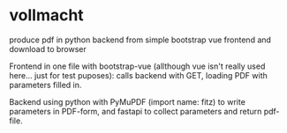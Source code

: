 # vollmacht
produce pdf in python backend from simple bootstrap vue frontend and download to browser

Frontend in one file with bootstrap-vue (allthough vue isn't really used here... just for test puposes): calls
backend with GET, loading PDF with parameters filled in.

Backend using python with PyMuPDF (import name: fitz) to write parameters in PDF-form, and fastapi to 
collect parameters and return pdf-file.
